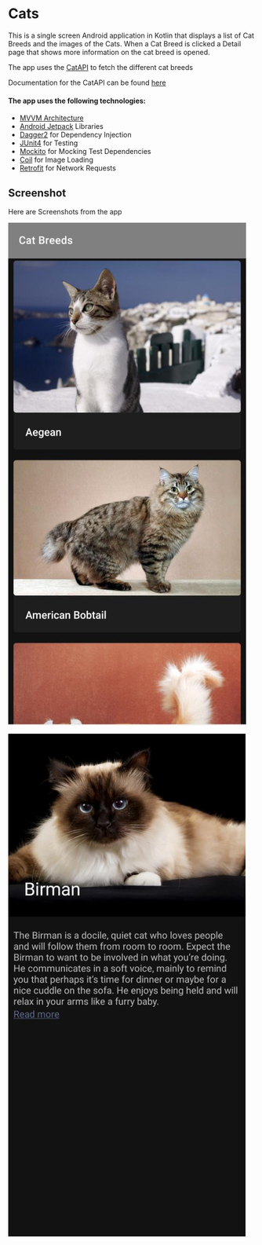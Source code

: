 # Cats

This is a single screen Android application in Kotlin that displays a list of Cat Breeds and the images of the Cats.
When a Cat Breed is clicked a Detail page that shows more information on the cat breed is opened.

The app uses the [CatAPI](https://thecatapi.com/) to fetch the different cat breeds

Documentation for the CatAPI can be found [here](https://docs.thecatapi.com/)

#### The app uses the following technologies:
* [MVVM Architecture](https://developer.android.com/jetpack/guide)
* [Android Jetpack](https://developer.android.com/jetpack) Libraries
* [Dagger2](https://dagger.dev/) for Dependency Injection
* [JUnit4](https://junit.org/junit4/) for Testing
* [Mockito](https://site.mockito.org/) for Mocking Test Dependencies
* [Coil](https://coil-kt.github.io/coil/getting_started/) for Image Loading
* [Retrofit](https://square.github.io/retrofit/) for Network Requests

## Screenshot
Here are Screenshots from the app

![Cat Breeds](cat_breeds.png "Cat Breeds")

![Cat Breed Details](cat_breed_details.png "Cat Breed Details")